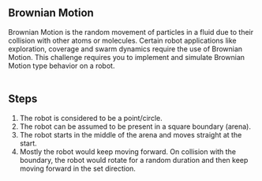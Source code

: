 ## Brownian Motion
Brownian Motion is the random movement of particles in a fluid due to their collision with other atoms or molecules. Certain robot applications like exploration, coverage and swarm dynamics require the use of Brownian Motion. This challenge requires you to implement and simulate Brownian Motion type behavior on a robot.  
<br>

## Steps
1. The robot is considered to be a point/circle.
1. The robot can be assumed to be present in a square boundary (arena).
1. The robot starts in the middle of the arena and moves straight at the start.
1. Mostly the robot would keep moving forward. On collision with the boundary, the robot would rotate for a random duration and then keep moving forward in the set direction.